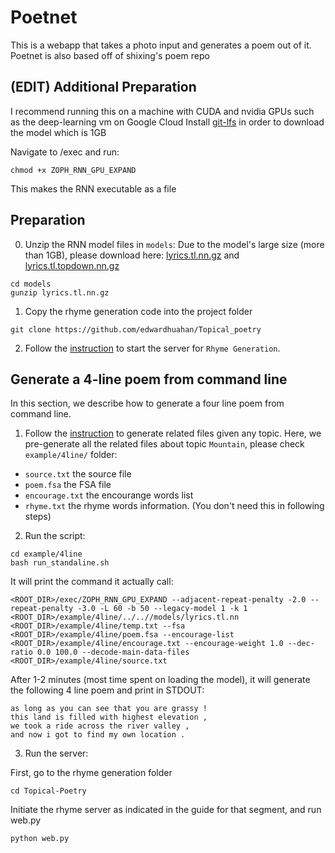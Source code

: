 # Poetnet

This is a webapp that takes a photo input and generates a poem out of it. Poetnet is also based off of shixing's poem repo

## (EDIT) Additional Preparation
I recommend running this on a machine with CUDA and nvidia GPUs such as the deep-learning vm on Google Cloud
Install [git-lfs](https://github.com/git-lfs/git-lfs/wiki/Installation) in order to download the model which is 1GB

Navigate to /exec and run:
```
chmod +x ZOPH_RNN_GPU_EXPAND
```
This makes the RNN executable as a file

## Preparation

0. Unzip the RNN model files in `models`:
Due to the model's large size (more than 1GB), please download here: [lyrics.tl.nn.gz](https://drive.google.com/open?id=0B9mEwe4MVv7XVk9OcUhzWGg2bUU) and [lyrics.tl.topdown.nn.gz](https://drive.google.com/open?id=0B9mEwe4MVv7XbTMyMlBZRDFWcTA)

```
cd models
gunzip lyrics.tl.nn.gz
```
1. Copy the rhyme generation code into the project folder

```
git clone https://github.com/edwardhuahan/Topical_poetry
```

2. Follow the [instruction](https://github.com/edwardhuahan/Topical_poetry) to start the server for `Rhyme Generation`.


## Generate a 4-line poem from command line

In this section, we describe how to generate a four line poem from command line.

1. Follow the [instruction](https://github.com/Marjan-GH/Topical_poetry/blob/master/README.md) to generate related files given any topic. Here, we pre-generate all the related files about topic `Mountain`, please check `example/4line/` folder:

* `source.txt` the source file 
* `poem.fsa` the FSA file
* `encourage.txt` the encourange words list
* `rhyme.txt` the rhyme words information. (You don't need this in following steps)

2. Run the script:

```
cd example/4line
bash run_standaline.sh
```
It will print the command it actually call:

```
<ROOT_DIR>/exec/ZOPH_RNN_GPU_EXPAND --adjacent-repeat-penalty -2.0 --repeat-penalty -3.0 -L 60 -b 50 --legacy-model 1 -k 1 <ROOT_DIR>/example/4line/../..//models/lyrics.tl.nn <ROOT_DIR>/example/4line/temp.txt --fsa <ROOT_DIR>/example/4line/poem.fsa --encourage-list <ROOT_DIR>/example/4line/encourage.txt --encourage-weight 1.0 --dec-ratio 0.0 100.0 --decode-main-data-files <ROOT_DIR>/example/4line/source.txt
```

After 1-2 minutes (most time spent on loading the model), it will generate the following 4 line poem and print in STDOUT:

```
as long as you can see that you are grassy !
this land is filled with highest elevation ,
we took a ride across the river valley ,
and now i got to find my own location .
```

3. Run the server:

First, go to the rhyme generation folder
```
cd Topical-Poetry
```
Initiate the rhyme server as indicated in the guide for that segment, and run web.py
```
python web.py
```
